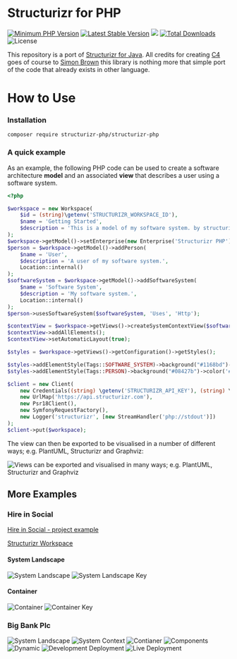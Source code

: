 # Structurizr for PHP

[![Minimum PHP Version](https://img.shields.io/badge/php-%3E%3D%207.3-8892BF.svg)](https://php.net/)
[![Latest Stable Version](https://poser.pugx.org/structurizr-php/structurizr-php/version)](https://packagist.org/packages/structurizr-php/structurizr-php)
![](https://github.com/structurizr-php/structurizr-php/workflows/Tests/badge.svg?branch=master)
[![Total Downloads](https://poser.pugx.org/structurizr-php/structurizr-php/downloads)](https://packagist.org/packages/structurizr-php/structurizr-php)
![License](https://img.shields.io/github/license/structurizr-php/structurizr-php)

This repository is a port of [Structurizr for Java](https://github.com/structurizr/java).
All credits for creating [C4](https://c4model.com/) goes of course to [Simon Brown](https://github.com/simonbrowndotje)
this library is nothing more that simple port of the code that already exists in other language.  

# How to Use 

### Installation

```
composer require structurizr-php/structurizr-php
```

### A quick example

As an example, the following PHP code can be used to create a software architecture __model__ and an associated __view__ 
that describes a user using a software system.

```php
<?php 

$workspace = new Workspace(
    $id = (string)\getenv('STRUCTURIZR_WORKSPACE_ID'),
    $name = 'Getting Started',
    $description = 'This is a model of my software system. by structurizr-php/structurizr-php'
);
$workspace->getModel()->setEnterprise(new Enterprise('Structurizr PHP'));
$person = $workspace->getModel()->addPerson(
    $name = 'User',
    $description = 'A user of my software system.',
    Location::internal()
);
$softwareSystem = $workspace->getModel()->addSoftwareSystem(
    $name = 'Software System',
    $description = 'My software system.',
    Location::internal()
);
$person->usesSoftwareSystem($softwareSystem, 'Uses', 'Http');

$contextView = $workspace->getViews()->createSystemContextView($softwareSystem, 'System Context', 'system01', 'An example of a System Context diagram.');
$contextView->addAllElements();
$contextView->setAutomaticLayout(true);

$styles = $workspace->getViews()->getConfiguration()->getStyles();

$styles->addElementStyle(Tags::SOFTWARE_SYSTEM)->background("#1168bd")->color('#ffffff');
$styles->addElementStyle(Tags::PERSON)->background("#08427b")->color('#ffffff')->shape(Shape::person());

$client = new Client(
    new Credentials((string) \getenv('STRUCTURIZR_API_KEY'), (string) \getenv('STRUCTURIZR_API_SECRET')),
    new UrlMap('https://api.structurizr.com'),
    new Psr18Client(),
    new SymfonyRequestFactory(),
    new Logger('structurizr', [new StreamHandler('php://stdout')])
);
$client->put($workspace);
```

The view can then be exported to be visualised in a number of different ways; e.g. PlantUML, Structurizr and Graphviz:

![Views can be exported and visualised in many ways; e.g. PlantUML, Structurizr and Graphviz](/docs/images/getting-started.png)

## More Examples

### Hire in Social 

[Hire in Social - project example](https://github.com/itoffers-online/portal/blob/master/php/portal/structurizr/structurizr.php)

[Structurizr Workspace](https://structurizr.com/share/49192)

#### System Landscape

![System Landscape](https://structurizr.com/share/49192/images/system-landscape.png)
![System Landscape Key](https://structurizr.com/share/49192/images/system-landscape-key.png)

#### Container

![Container](https://structurizr.com/share/49192/images/Hire%20in%20Social%20-%20detailed%20view.png)
![Container Key](https://structurizr.com/share/49192/images/Hire%20in%20Social%20-%20detailed%20view-key.png)

### Big Bank Plc 

![System Landscape](/docs/images/big_bank_plc/SystemLandscape.png)
![System Context](/docs/images/big_bank_plc/SystemContext.png)
![Contianer](/docs/images/big_bank_plc/Container.png)
![Components](/docs/images/big_bank_plc/Components.png)
![Dynamic](/docs/images/big_bank_plc/Dynamic.png)
![Development Deployment](/docs/images/big_bank_plc/DevelopmentDeployment.png)
![Live Deployment](/docs/images/big_bank_plc/LiveDeployment.png)

